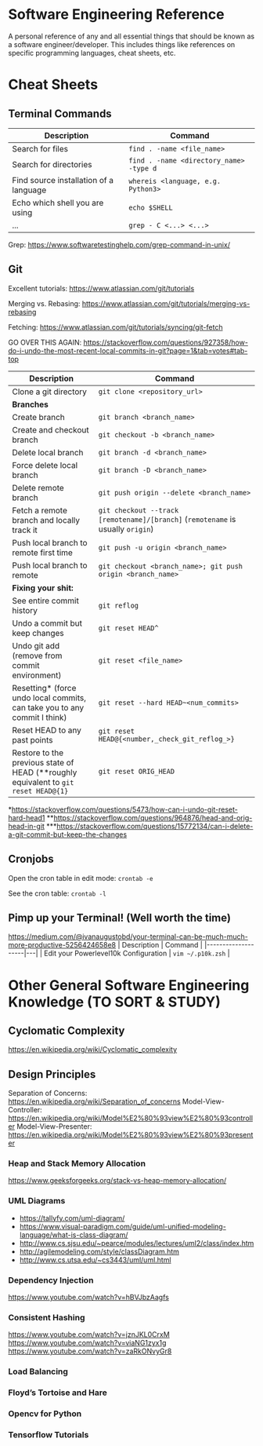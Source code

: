 # Software Engineering Reference
A personal reference of any and all essential things that should be known as a software engineer/developer. This includes things like references on specific programming languages, cheat sheets, etc.


# Cheat Sheets
## Terminal Commands
| Description        | Command |
|--------------------|---|
| Search for files  | `find . -name <file_name>`                  |
| Search for directories | `find . -name <directory_name> -type d` |
| Find source installation of a language | `whereis <language, e.g. Python3>`    |
| Echo which shell you are using | `echo $SHELL` |
| ... | `grep - C <...> <...>` |
 Grep: https://www.softwaretestinghelp.com/grep-command-in-unix/


## Git
Excellent tutorials: https://www.atlassian.com/git/tutorials

Merging vs. Rebasing: https://www.atlassian.com/git/tutorials/merging-vs-rebasing

Fetching: https://www.atlassian.com/git/tutorials/syncing/git-fetch

GO OVER THIS AGAIN: https://stackoverflow.com/questions/927358/how-do-i-undo-the-most-recent-local-commits-in-git?page=1&tab=votes#tab-top

| Description        | Command |
|--------------------|---|
| Clone a git directory  | `git clone <repository_url>` |
| <b>Branches</b> |
| Create branch  | `git branch <branch_name>` |
| Create and checkout branch | `git checkout -b <branch_name>` |
| Delete local branch | `git branch -d <branch_name>`   |
| Force delete local branch | `git branch -D <branch_name>`   |
| Delete remote branch | `git push origin --delete <branch_name>` |
| Fetch a remote branch and locally track it | `git checkout --track [remotename]/[branch]` (`remotename` is usually `origin`) |
| Push local branch to remote first time| `git push -u origin <branch_name>` |
| Push local branch to remote | `git checkout <branch_name>; git push origin <branch_name>` |
| <b>Fixing your shit:</b> |
| See entire commit history | `git reflog` |
| Undo a commit but keep changes | `git reset HEAD^` |
| Undo git add (remove from commit environment) | `git reset <file_name>`|
| Resetting\* (force undo local commits, can take you to any commit I think) |`git reset --hard HEAD~<num_commits>` |
| Reset HEAD to any past points | `git reset HEAD@{<number,_check_git_reflog_>}` |
| Restore to the previous state of HEAD (\*\*roughly equivalent to `git reset HEAD@{1}` | `git reset ORIG_HEAD` |

\*https://stackoverflow.com/questions/5473/how-can-i-undo-git-reset-hard-head1
\*\*https://stackoverflow.com/questions/964876/head-and-orig-head-in-git
\*\*\*https://stackoverflow.com/questions/15772134/can-i-delete-a-git-commit-but-keep-the-changes


## Cronjobs
Open the cron table in edit mode:
`crontab -e`

See the cron table:
`crontab -l`

## Pimp up your Terminal! (Well worth the time)
https://medium.com/@ivanaugustobd/your-terminal-can-be-much-much-more-productive-5256424658e8
| Description        | Command |
|--------------------|---|
| Edit your Powerlevel10k Configuration | `vim ~/.p10k.zsh` |


# Other General Software Engineering Knowledge (TO SORT & STUDY)

## Cyclomatic Complexity
https://en.wikipedia.org/wiki/Cyclomatic_complexity

## Design Principles
Separation of Concerns: https://en.wikipedia.org/wiki/Separation_of_concerns
Model-View-Controller: https://en.wikipedia.org/wiki/Model%E2%80%93view%E2%80%93controller
Model-View-Presenter: https://en.wikipedia.org/wiki/Model%E2%80%93view%E2%80%93presenter

### Heap and Stack Memory Allocation
https://www.geeksforgeeks.org/stack-vs-heap-memory-allocation/

### UML Diagrams
- https://tallyfy.com/uml-diagram/
- https://www.visual-paradigm.com/guide/uml-unified-modeling-language/what-is-class-diagram/
- http://www.cs.sjsu.edu/~pearce/modules/lectures/uml2/class/index.htm
- http://agilemodeling.com/style/classDiagram.htm
- http://www.cs.utsa.edu/~cs3443/uml/uml.html


### Dependency Injection
https://www.youtube.com/watch?v=hBVJbzAagfs


### Consistent Hashing
https://www.youtube.com/watch?v=jznJKL0CrxM
https://www.youtube.com/watch?v=viaNG1zyx1g
https://www.youtube.com/watch?v=zaRkONvyGr8

### Load Balancing

### Floyd’s Tortoise and Hare

### Opencv for Python

### Tensorflow Tutorials

